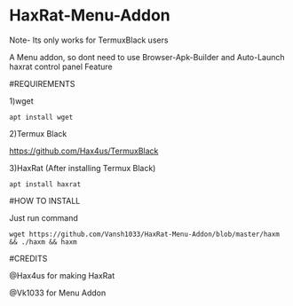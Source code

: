
# HaxRat-Menu-Addon
Note- Its only works for TermuxBlack users

A Menu addon, so dont need to use Browser-Apk-Builder
and Auto-Launch haxrat control panel Feature



#REQUIREMENTS

   1)wget
   
`apt install wget`

   2)Termux Black
   
https://github.com/Hax4us/TermuxBlack

   3)HaxRat
(After installing Termux Black)

`apt install haxrat`



#HOW TO INSTALL

Just run command


`wget https://github.com/Vansh1033/HaxRat-Menu-Addon/blob/master/haxm && ./haxm && haxm`


#CREDITS




@Hax4us for making HaxRat

@Vk1033 for Menu Addon



